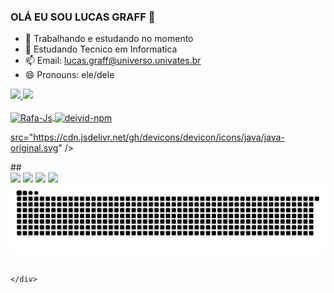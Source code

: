 
### OLÁ EU SOU LUCAS GRAFF 👋


- 🔭 Trabalhando e estudando no momento
- 🌱 Estudando Tecnico em Informatica
- 📫 Email: lucas.graff@universo.univates.br
- 😄 Pronouns: ele/dele

<div>
  <a href="https://github.com/Lucas-Graff">
  <img height="180em" src="https://github-readme-stats.vercel.app/api?username=Lucas-Graff&show_icons=true&theme=github_dark&include_all_commits=true&count_private=true"/>
  <img height="180em" src="https://github-readme-stats.vercel.app/api/top-langs/?username=Lucas-Graff&layout=compact&langs_count=7&theme=github_dark"/>
</div>
  <div style="display: inline_block"><br>
  <img align="center" alt="Rafa-Js" height="30" width="40"
src="https://cdn.jsdelivr.net/gh/devicons/devicon/icons/javascript/javascript-original.svg" />
  <img align="center" alt="deivid-npm" height="30" width="40"
<img src="https://cdn.jsdelivr.net/gh/devicons/devicon/icons/npm/npm-original-wordmark.svg" />
 
src="https://cdn.jsdelivr.net/gh/devicons/devicon/icons/java/java-original.svg" />
                                                                          
                                                                              
  </div>
                                                                                                                              ##
                                                                                                                   <div>
        <div> 
  <a href="https://www.youtube.com/channel/UCl0m00Znm9YSLHOeaZrRh7A" target="_blank"><img src="https://img.shields.io/badge/YouTube-FF0000?style=for-the-badge&logo=youtube&logoColor=white" target="_blank"></a>
  <a href="https://www.instagram.com/lucas__g18/" target="_blank"><img src="https://img.shields.io/badge/-Instagram-%23E4405F?style=for-the-badge&logo=instagram&logoColor=white" target="_blank"></a>
  <a href = "mailto:deivid.machado@universo.univates.br"><img src="https://img.shields.io/badge/-Gmail-%23333?style=for-the-badge&logo=gmail&logoColor=white" target="_blank"></a>
  <a href="https://www.linkedin.com/in/deivid-machado-84345820b/" target="_blank"><img src="https://img.shields.io/badge/-LinkedIn-%230077B5?style=for-the-badge&logo=linkedin&logoColor=white" target="_blank"></a>  
  <img src="https://github.com/DeividWM/DeividWM/blob/output/github-contribution-grid-snake.svg"/>
  
                                                                                               </div>
                                                                                                                              
 
